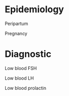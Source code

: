 
# Epidemiology

Peripartum

Pregnancy

# Diagnostic

Low blood FSH

Low blood LH

Low blood prolactin

